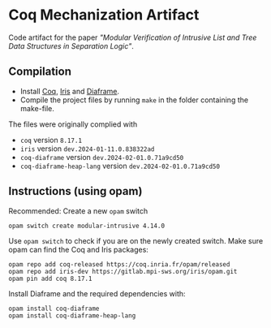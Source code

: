 # Coq Mechanization Artifact

Code artifact for the paper *"Modular Verification of Intrusive List and Tree Data Structures in Separation Logic"*.

## Compilation

- Install [Coq](https://coq.inria.fr/download), [Iris](https://gitlab.mpi-sws.org/iris/iris/) and [Diaframe](https://gitlab.mpi-sws.org/iris/diaframe).
- Compile the project files by running `make` in the folder containing the make-file.

The files were originally complied with
- `coq` version `8.17.1`
- `iris` version `dev.2024-01-11.0.838322ad`
- `coq-diaframe` version `dev.2024-02-01.0.71a9cd50`
- `coq-diaframe-heap-lang` version `dev.2024-02-01.0.71a9cd50`


##  Instructions (using opam)

Recommended: Create a new `opam` switch 
```
opam switch create modular-intrusive 4.14.0
```
Use `opam switch` to check if you are on the newly created switch.
Make sure opam can find the Coq and Iris packages:
```
opam repo add coq-released https://coq.inria.fr/opam/released
opam repo add iris-dev https://gitlab.mpi-sws.org/iris/opam.git
opam pin add coq 8.17.1
```
Install Diaframe and the required dependencies with:
```
opam install coq-diaframe
opam install coq-diaframe-heap-lang
```
